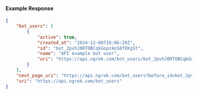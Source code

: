 <!-- Code generated for API Clients. DO NOT EDIT. -->

#### Example Response

```json
{
	"bot_users": [
		{
			"active": true,
			"created_at": "2024-12-08T10:06:20Z",
			"id": "bot_2pvhJ0RTOBCqkGopz4oS8fEKgSt",
			"name": "API example bot user",
			"uri": "https://api.ngrok.com/bot_users/bot_2pvhJ0RTOBCqkGopz4oS8fEKgSt"
		}
	],
	"next_page_uri": "https://api.ngrok.com/bot_users?before_id=bot_2pvhJ0RTOBCqkGopz4oS8fEKgSt&limit=1",
	"uri": "https://api.ngrok.com/bot_users"
}
```
